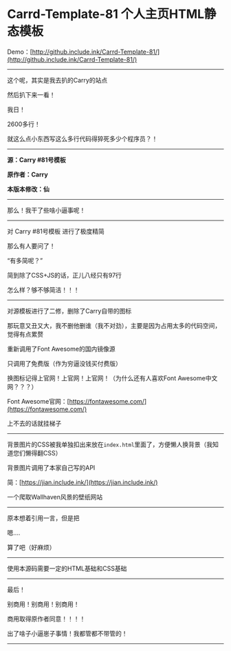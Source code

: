 # Carrd-Template-81 个人主页HTML静态模板

Demo：[http://github.include.ink/Carrd-Template-81/](http://github.include.ink/Carrd-Template-81/)

***

这个呢，其实是我去扒的Carry的站点

然后扒下来一看！

我日！

2600多行！

就这么点小东西写这么多行代码得猝死多少个程序员？！

***

**源：Carry #81号模板**

**原作者：Carry**

**本版本修改：仙**

***

那么！我干了些啥小逼事呢！

***

对 Carry #81号模板 进行了极度精简

那么有人要问了！

“有多简呢？”

简到除了CSS+JS的话，正儿八经只有97行

怎么样？够不够简洁！！！

***

对源模板进行了二修，删除了Carry自带的图标

那玩意又丑又大，我不删他删谁（我不对劲），主要是因为占用太多的代码空间，觉得有点累赘

重新调用了Font Awesome的国内镜像源

只调用了免费版（作为穷逼没钱买付费版）

换图标记得上官网！上官网！上官网！（为什么还有人喜欢Font Awesome中文网？？？）

Font Awesome官网：[https://fontawesome.com/](https://fontawesome.com/)

上不去的话就挂梯子

***

背景图片的CSS被我单独扣出来放在`index.html`里面了，方便懒人换背景（我知道您们懒得翻CSS）

背景图片调用了本家自己写的API

简：[https://jian.include.ink/](https://jian.include.ink/)

一个爬取Wallhaven风景的壁纸网站

***

原本想着引用一言，但是把

嗯....

算了吧（好麻烦）

***

使用本源码需要一定的HTML基础和CSS基础

***

最后！

别商用！别商用！别商用！

商用取得原作者同意！！！！

出了啥子小逼崽子事情！我都管都不带管的！

***

